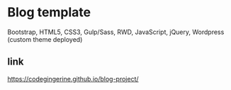# Blog template
Bootstrap, HTML5, CSS3, Gulp/Sass, RWD, JavaScript, jQuery, Wordpress (custom theme deployed) 
## link
https://codegingerine.github.io/blog-project/
